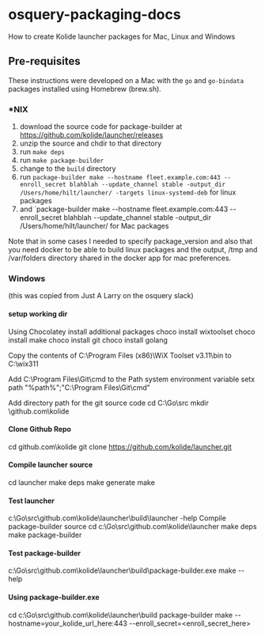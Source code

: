 # osquery-packaging-docs
How to create Kolide launcher packages for Mac, Linux and Windows

## Pre-requisites 

These instructions were developed on a Mac with the `go` and `go-bindata` packages installed using Homebrew (brew.sh).

### *NIX

1. download the source code for package-builder at https://github.com/kolide/launcher/releases
2. unzip the source and chdir to that directory
3. run `make deps`
4. run `make package-builder`
5. change to the `build` directory
6. run `package-builder make --hostname fleet.example.com:443 --enroll_secret blahblah --update_channel stable -output_dir /Users/home/hilt/launcher/ -targets linux-systemd-deb` for linux packages
7. and `package-builder make --hostname fleet.example.com:443 --enroll_secret blahblah --update_channel stable -output_dir /Users/home/hilt/launcher/ for Mac packages

Note that in some cases I needed to specify package_version and also that you need docker to be able to build linux packages and the output, /tmp and /var/folders directory shared in the docker app for mac preferences.

### Windows

(this was copied from Just A Larry on the osquery slack)

#### setup working dir

Using Chocolatey install additional packages
choco install wixtoolset
choco install make
choco install git
choco install golang

Copy the contents of C:\Program Files (x86)\WiX Toolset v3.11\bin to C:\wix311

Add C:\Program Files\Git\cmd to the Path system environment variable
setx path "%path%";"C:\Program Files\Git\cmd"

Add directory path for the git source code
cd C:\Go\src
mkdir \github.com\kolide

#### Clone Github Repo
cd github.com\kolide
git clone https://github.com/kolide/launcher.git

#### Compile launcher source
cd launcher
make deps
make generate
make

#### Test launcher
c:\Go\src\github.com\kolide\launcher\build\launcher -help
Compile package-builder source
cd c:\Go\src\github.com\kolide\launcher
make deps
make package-builder

#### Test package-builder
c:\Go\src\github.com\kolide\launcher\build\package-builder.exe make --help

#### Using package-builder.exe
cd c:\Go\src\github.com\kolide\launcher\build
package-builder make --hostname=your_kolide_url_here:443 --enroll_secret=<enroll_secret_here>
